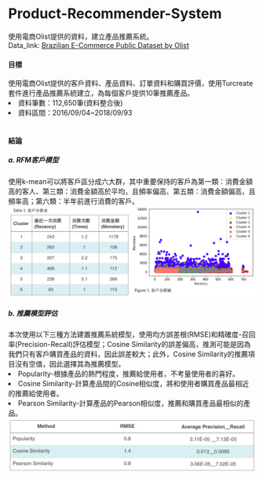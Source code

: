 # Product-Recommender-System
使用電商Olist提供的資料，建立產品推薦系統。<br/>
Data_link: <a href="https://www.kaggle.com/olistbr/brazilian-ecommerce/kernels">Brazilian E-Commerce Public Dataset by Olist</a>
<h4>目標</h4>
使用電商Olist提供的客戶資料、產品資料、訂單資料和購買評價，使用Turcreate套件進行產品推薦系統建立，為每個客戶提供10筆推薦產品。
<lo>
<li>資料筆數：112,650筆(資料整合後)</li>
<li>資料區間：2016/09/04~2018/09/93</li>
</lo>
<br/>
<h4>結論</h4>
<h5>a. RFM客戶模型</h5>	
	使用k-mean可以將客戶區分成六大群，其中重要保持的客戶為第一類：消費金額高的客人、第三類：消費金額高於平均，且頻率偏高、第五類：消費金額偏高，且頻率高；第六類：半年前進行消費的客戶。
<br/>
<img src="https://github.com/wu0up/Product-Recommender-System/blob/master/Picture/Customer_cluster.png">

<h5>b. 推薦模型評估</h5>
本次使用以下三種方法建置推薦系統模型，使用均方誤差根(RMSE)和精確度-召回率(Precision-Recall)評估模型；Cosine Similarity的誤差偏高，推測可能是因為我們只有客戶購買產品的資料，因此誤差較大；此外，Cosine Similarity的推薦項目沒有空值，因此選擇其為推薦模型。
<lo>
<li>Popularity-根據產品的熱門程度，推薦給使用者，不考量使用者的喜好。</li>
<li>Cosine Similarity-計算產品間的Cosine相似度，將和使用者購買產品最相近的推薦給使用者。</li>
<li>Pearson Similarity-計算產品的Pearson相似度，推薦和購買產品最相似的產品。</li>
</lo>
<img src="https://github.com/wu0up/Product-Recommender-System/blob/master/Picture/Model_comparison.png">
